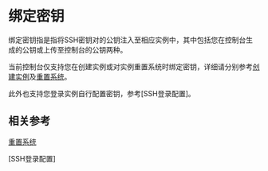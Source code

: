# 绑定密钥

绑定密钥指是指将SSH密钥对的公钥注入至相应实例中，其中包括您在控制台生成的公钥或上传至控制台的公钥两种。

当前控制台仅支持您在创建实例或对实例重置系统时绑定密钥，详细请分别参考[创建实例](../Instance/Create-Instance.md)及[重置系统](../Instance/Rebuild-Instance.md)。

此外也支持您登录实例自行配置密钥，参考[SSH登录配置]。

## 相关参考

[重置系统](../Instance/Rebuild-Instance.md)

[SSH登录配置]